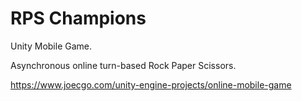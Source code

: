 # RPS Champions
Unity Mobile Game. 

Asynchronous online turn-based Rock Paper Scissors. 

https://www.joecgo.com/unity-engine-projects/online-mobile-game
